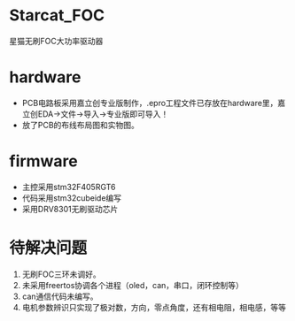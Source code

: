 # Starcat_FOC
 星猫无刷FOC大功率驱动器

# hardware

- PCB电路板采用嘉立创专业版制作，.epro工程文件已存放在hardware里，嘉立创EDA->文件->导入->专业版即可导入！
- 放了PCB的布线布局图和实物图。

# firmware

- 主控采用stm32F405RGT6
- 代码采用stm32cubeide编写
- 采用DRV8301无刷驱动芯片

# 待解决问题

1. 无刷FOC三环未调好。
2. 未采用freertos协调各个进程（oled，can，串口，闭环控制等）
3. can通信代码未编写。
4. 电机参数辨识只实现了极对数，方向，零点角度，还有相电阻，相电感，等等
